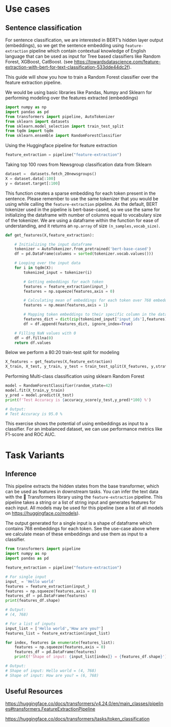 # Use cases

## Sentence classification

For sentence classification, we are interested in BERT’s hidden layer output (embeddings), so we get the sentence embedding using
`feature-extraction` pipeline which contain contextual knowledge of English language that can be used as input for Tree based classifiers like Random Forest, XGBoost, CatBoost. 
(see https://towardsdatascience.com/feature-extraction-with-bert-for-text-classification-533dde44dc2f).

This guide will show you how to train a Random Forest classifier over the feature extraction pipeline.

We would be using basic libraries like Pandas, Numpy and Sklearn for performing modeling over the features extracted (embeddings)
```python
import numpy as np
import pandas as pd
from transformers import pipeline, AutoTokenizer
from sklearn import datasets
from sklearn.model_selection import train_test_split
from tqdm import tqdm
from sklearn.ensemble import RandomForestClassifier
```

Using the Huggingface pipeline for feature extraction

```python
feature_extraction = pipeline("feature-extraction")
```

Taking top 100 rows from Newsgroup classification data from Sklearn

```python
dataset =  datasets.fetch_20newsgroups()
X = dataset.data[:100]
y = dataset.target[:100]
```
This function creates a sparse embedding for each token present in the sentence. Please remember to use the same tokenizer that you would be using while calling the `feature-extraction` pipeline. As the default, BERT tokenizer used in the pipeline is bert-base-cased, so we use the same for initializing the dataframe with number of columns equal to vocabulary size of the tokenizer. We are using a dataframe within the function for ease of understanding, and it returns an `np.array` of size `(n_samples,vocab_size)`.

```python
def get_features(X,feature_extraction):

    # Initializing the input dataframe
    tokenizer = AutoTokenizer.from_pretrained('bert-base-cased')
    df = pd.DataFrame(columns = sorted(tokenizer.vocab.values()))

    # Looping over the input data
    for i in tqdm(X):
        tokenized_input = tokenizer(i)

        # Getting embeddings for each token
        features = feature_extraction(input_)
        features = np.squeeze(features,axis = 0)

        # Calculating mean of embeddings for each token over 768 embedding values
        features = np.mean(features,axis = 1)

        # Mapping token embeddings to their specific column in the data-frame
        features_dict = dict(zip(tokenized_input['input_ids'],features))
        df = df.append(features_dict, ignore_index=True)

    # Filling NaN values with 0
    df = df.fillna(0)
    return df.values
```
Below we perform a 80:20 train-test split for modeling

```python
X_features = get_features(X,feature_extraction)
X_train, X_test, y_train, y_test = train_test_split(X_features, y,stratify = y, test_size=0.2, random_state=42)
```

Performing Multi-class classification using sklearn Random Forest

```python
model = RandomForestClassifier(random_state=42)
model.fit(X_train,y_train)
y_pred = model.predict(X_test)
print(f'Test Accuracy is {accuracy_score(y_test,y_pred)*100} %')

# Output:
# Test Accuracy is 95.0 %
```
This exercise shows the potential of using embeddings as input to a classifier. For an imbalanced dataset, we can use performance metrics like F1-score and ROC AUC.


# Task Variants

## Inference

This pipeline extracts the hidden states from the base transformer, which can be used as features in downstream tasks. You can infer the text data with the 🤗 Transformers library using the `feature-extraction` pipeline. This pipeline takes a string or a list of string input and generates features for each input. All models may be used for this pipeline (see a list of all models on https://huggingface.co/models).

The output generated for a single input is a shape of dataframe which contains 768 embeddings for each token. See the use-case above where we calculate mean of these embeddings and use them as input to a classifier.

```python
from transformers import pipeline
import numpy as np
import pandas as pd

feature_extraction = pipeline("feature-extraction")

# For single input
input_ = 'Hello world'
features = feature_extraction(input_)
features = np.squeeze(features,axis = 0)
features_df = pd.DataFrame(features)
print(features_df.shape)

# Output:
# (4, 768)

# For a list of inputs
input_list = ['Hello world','How are you?']
features_list = feature_extraction(input_list)

for index, features in enumerate(features_list):
    features = np.squeeze(features,axis = 0)
    features_df = pd.DataFrame(features)
    print(f'Shape of input: {input_list[index]} = {features_df.shape}')

# Output:
# Shape of input: Hello world = (4, 768)
# Shape of input: How are you? = (6, 768)
```
## Useful Resources

https://huggingface.co/docs/transformers/v4.24.0/en/main_classes/pipelines#transformers.FeatureExtractionPipeline

https://huggingface.co/docs/transformers/tasks/token_classification
